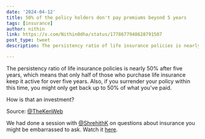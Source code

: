```yaml
---
date: '2024-04-12'
title: 50% of the policy holders don't pay premiums beyond 5 years
tags: [insurance]
author: nithin
link: https://x.com/Nithin0dha/status/1778677948628791507
post_type: tweet
description: The persistency ratio of life insurance policies is nearly 50% after five years...

---
```


The persistency ratio of life insurance policies is nearly 50% after five years, which means that only half of those who purchase life insurance keep it active for over five years. Also, if you surrender your policy within this time, you might only get back up to 50% of what you've paid.

How is that an investment?

Source: [@TheKenWeb](https://twitter.com/TheKenWeb)

We had done a session with [@ShrehithK](https://twitter.com/ShrehithK) on questions about insurance you might be embarrassed to ask. Watch it [here](https://youtu.be/1Sj-iyXaxFo).
